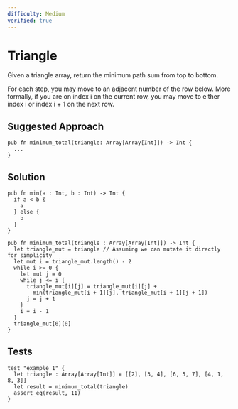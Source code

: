 ```yaml
---
difficulty: Medium
verified: true
---
```


# Triangle

Given a triangle array, return the minimum path sum from top to bottom.

For each step, you may move to an adjacent number of the row below. More formally, if you are on index i on the current row, you may move to either index i or index i + 1 on the next row.

## Suggested Approach

```mbt nocheck
pub fn minimum_total(triangle: Array[Array[Int]]) -> Int {
  ...
}
```

## Solution

```mbt
pub fn min(a : Int, b : Int) -> Int {
  if a < b {
    a
  } else {
    b
  }
}

pub fn minimum_total(triangle : Array[Array[Int]]) -> Int {
  let triangle_mut = triangle // Assuming we can mutate it directly for simplicity
  let mut i = triangle_mut.length() - 2
  while i >= 0 {
    let mut j = 0
    while j <= i {
      triangle_mut[i][j] = triangle_mut[i][j] +
        min(triangle_mut[i + 1][j], triangle_mut[i + 1][j + 1])
      j = j + 1
    }
    i = i - 1
  }
  triangle_mut[0][0]
}
```

## Tests

```moonbit
test "example 1" {
  let triangle : Array[Array[Int]] = [[2], [3, 4], [6, 5, 7], [4, 1, 8, 3]]
  let result = minimum_total(triangle)
  assert_eq(result, 11)
}
```
